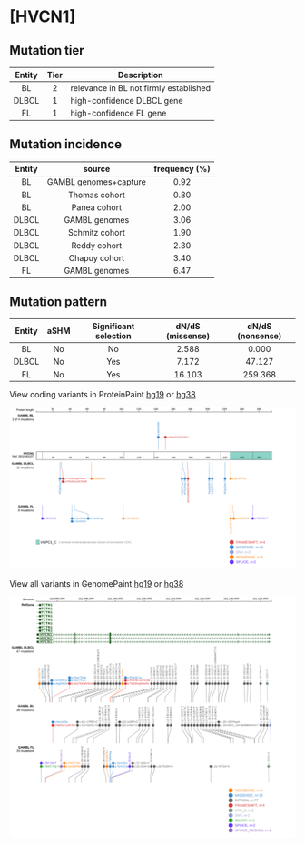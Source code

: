 # [HVCN1]

## Mutation tier

|Entity|Tier|Description                           |
|:------:|:----:|--------------------------------------|
|BL    |2   |relevance in BL not firmly established|
|DLBCL |1   |high-confidence DLBCL gene            |
|FL    |1   |high-confidence FL gene               |
## Mutation incidence

|Entity|source               |frequency (%)|
|:------:|:---------------------:|:-------------:|
|BL    |GAMBL genomes+capture|0.92         |
|BL    |Thomas cohort        |0.80         |
|BL    |Panea cohort         |2.00         |
|DLBCL |GAMBL genomes        |3.06         |
|DLBCL |Schmitz cohort       |1.90         |
|DLBCL |Reddy cohort         |2.30         |
|DLBCL |Chapuy cohort        |3.40         |
|FL    |GAMBL genomes        |6.47         |

## Mutation pattern

|Entity|aSHM|Significant selection|dN/dS (missense)|dN/dS (nonsense)|
|:------:|:----:|:---------------------:|:----------------:|:----------------:|
|BL    |No  |No                   | 2.588          |  0.000         |
|DLBCL |No  |Yes                  | 7.172          | 47.127         |
|FL    |No  |Yes                  |16.103          |259.368         |




View coding variants in ProteinPaint [hg19](https://www.bcgsc.ca/downloads/morinlab/GAMBL/test/genes/HVCN1_protein.html)  or [hg38](https://www.bcgsc.ca/downloads/morinlab/GAMBL/test/genes/HVCN1_protein_hg38.html)

![image](images/proteinpaint/HVCN1_NM_001040107.svg)

View all variants in GenomePaint [hg19](https://www.bcgsc.ca/downloads/morinlab/GAMBL/test/genes/HVCN1.html)  or [hg38](https://www.bcgsc.ca/downloads/morinlab/GAMBL/test/genes/HVCN1_hg38.html)

![image](images/proteinpaint/HVCN1.svg)
